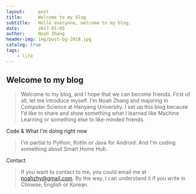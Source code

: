 ```yaml
---
layout:     post
title:      Welcome to my blog
subtitle:   Hello everyone, welcome to my blog.
date:       2017-01-05
author:     Noah Zhang
header-img: img/post-bg-2018.jpg
catalog: true
tags:
    - life
---
```


## Welcome to my blog
>Welcome to my blog, and I hope that we can become friends. First of all, let me introduce myself. I'm Noah Zhang and majoring in Computer Science at Hanyang University. I set up this blog because I'd like to share and show something what I learned like Machine Learning or something else to like-minded friends. 

Code & What I'm doing right now
>I'm partial to Python, Kotlin or Java for Android. And I'm coding something about Smart Home Hub. 

Contact
>If you want to contact to me, you could email me at noahzhy@gmail.com. By the way, I can understand it if you write in Chinese, English or Korean.
